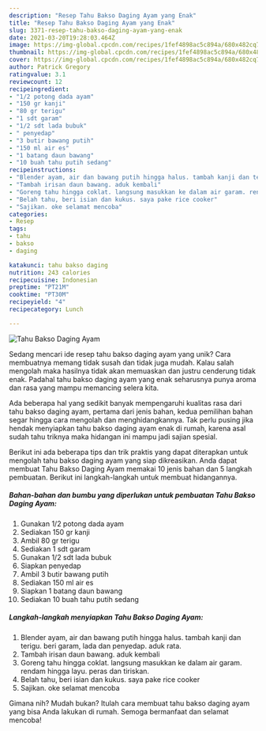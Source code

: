 ```yaml
---
description: "Resep Tahu Bakso Daging Ayam yang Enak"
title: "Resep Tahu Bakso Daging Ayam yang Enak"
slug: 3371-resep-tahu-bakso-daging-ayam-yang-enak
date: 2021-03-20T19:28:03.464Z
image: https://img-global.cpcdn.com/recipes/1fef4898ac5c894a/680x482cq70/tahu-bakso-daging-ayam-foto-resep-utama.jpg
thumbnail: https://img-global.cpcdn.com/recipes/1fef4898ac5c894a/680x482cq70/tahu-bakso-daging-ayam-foto-resep-utama.jpg
cover: https://img-global.cpcdn.com/recipes/1fef4898ac5c894a/680x482cq70/tahu-bakso-daging-ayam-foto-resep-utama.jpg
author: Patrick Gregory
ratingvalue: 3.1
reviewcount: 12
recipeingredient:
- "1/2 potong dada ayam"
- "150 gr kanji"
- "80 gr terigu"
- "1 sdt garam"
- "1/2 sdt lada bubuk"
- " penyedap"
- "3 butir bawang putih"
- "150 ml air es"
- "1 batang daun bawang"
- "10 buah tahu putih sedang"
recipeinstructions:
- "Blender ayam, air dan bawang putih hingga halus. tambah kanji dan terigu. beri garam, lada dan penyedap. aduk rata."
- "Tambah irisan daun bawang. aduk kembali"
- "Goreng tahu hingga coklat. langsung masukkan ke dalam air garam. rendam hingga layu. peras dan tiriskan."
- "Belah tahu, beri isian dan kukus. saya pake rice cooker"
- "Sajikan. oke selamat mencoba"
categories:
- Resep
tags:
- tahu
- bakso
- daging

katakunci: tahu bakso daging 
nutrition: 243 calories
recipecuisine: Indonesian
preptime: "PT21M"
cooktime: "PT30M"
recipeyield: "4"
recipecategory: Lunch

---
```



![Tahu Bakso Daging Ayam](https://img-global.cpcdn.com/recipes/1fef4898ac5c894a/680x482cq70/tahu-bakso-daging-ayam-foto-resep-utama.jpg)

Sedang mencari ide resep tahu bakso daging ayam yang unik? Cara membuatnya memang tidak susah dan tidak juga mudah. Kalau salah mengolah maka hasilnya tidak akan memuaskan dan justru cenderung tidak enak. Padahal tahu bakso daging ayam yang enak seharusnya punya aroma dan rasa yang mampu memancing selera kita.



Ada beberapa hal yang sedikit banyak mempengaruhi kualitas rasa dari tahu bakso daging ayam, pertama dari jenis bahan, kedua pemilihan bahan segar hingga cara mengolah dan menghidangkannya. Tak perlu pusing jika hendak menyiapkan tahu bakso daging ayam enak di rumah, karena asal sudah tahu triknya maka hidangan ini mampu jadi sajian spesial.


Berikut ini ada beberapa tips dan trik praktis yang dapat diterapkan untuk mengolah tahu bakso daging ayam yang siap dikreasikan. Anda dapat membuat Tahu Bakso Daging Ayam memakai 10 jenis bahan dan 5 langkah pembuatan. Berikut ini langkah-langkah untuk membuat hidangannya.

<!--inarticleads1-->

##### Bahan-bahan dan bumbu yang diperlukan untuk pembuatan Tahu Bakso Daging Ayam:

1. Gunakan 1/2 potong dada ayam
1. Sediakan 150 gr kanji
1. Ambil 80 gr terigu
1. Sediakan 1 sdt garam
1. Gunakan 1/2 sdt lada bubuk
1. Siapkan  penyedap
1. Ambil 3 butir bawang putih
1. Sediakan 150 ml air es
1. Siapkan 1 batang daun bawang
1. Sediakan 10 buah tahu putih sedang




<!--inarticleads2-->

##### Langkah-langkah menyiapkan Tahu Bakso Daging Ayam:

1. Blender ayam, air dan bawang putih hingga halus. tambah kanji dan terigu. beri garam, lada dan penyedap. aduk rata.
1. Tambah irisan daun bawang. aduk kembali
1. Goreng tahu hingga coklat. langsung masukkan ke dalam air garam. rendam hingga layu. peras dan tiriskan.
1. Belah tahu, beri isian dan kukus. saya pake rice cooker
1. Sajikan. oke selamat mencoba




Gimana nih? Mudah bukan? Itulah cara membuat tahu bakso daging ayam yang bisa Anda lakukan di rumah. Semoga bermanfaat dan selamat mencoba!
